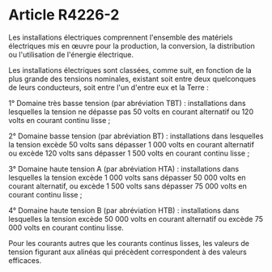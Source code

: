 # Article R4226-2

Les installations électriques comprennent l'ensemble des matériels électriques mis en œuvre pour la production, la conversion, la distribution ou l'utilisation de l'énergie électrique.
  
   
Les installations électriques sont classées, comme suit, en fonction de la plus grande des tensions nominales, existant soit entre deux quelconques de leurs conducteurs, soit entre l'un d'entre eux et la Terre :
  
   
1° Domaine très basse tension (par abréviation TBT) : installations dans lesquelles la tension ne dépasse pas 50 volts en courant alternatif ou 120 volts en courant continu lisse ;
  
   
2° Domaine basse tension (par abréviation BT) : installations dans lesquelles la tension excède 50 volts sans dépasser 1 000 volts en courant alternatif ou excède 120 volts sans dépasser 1 500 volts en courant continu lisse ;
  
   
3° Domaine haute tension A (par abréviation HTA) : installations dans lesquelles la tension excède 1 000 volts sans dépasser 50 000 volts en courant alternatif, ou excède 1 500 volts sans dépasser 75 000 volts en courant continu lisse ;
  
   
4° Domaine haute tension B (par abréviation HTB) : installations dans lesquelles la tension excède 50 000 volts en courant alternatif ou excède 75 000 volts en courant continu lisse.
  
   
Pour les courants autres que les courants continus lisses, les valeurs de tension figurant aux alinéas qui précèdent correspondent à des valeurs efficaces.